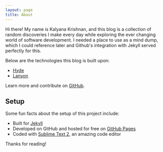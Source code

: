 ```yaml
---
layout: page
title: About
---
```



Hi there! My name is Kalyana Krishnan, and this blog is a collection of random discoveries I make every day while exploring the ever changing world of software development. I needed a place to use as a mind dump, which I could reference later and Github's integration with Jekyll served perfectly for this.

Below are the technologies this blog is built upon:

* [Hyde](http://hyde.getpoole.com)
* [Lanyon](http://lanyon.getpoole.com)

Learn more and contribute on [GitHub](https://github.com/poole).

## Setup

Some fun facts about the setup of this project include:

* Built for [Jekyll](http://jekyllrb.com)
* Developed on GitHub and hosted for free on [GitHub Pages](https://pages.github.com)
* Coded with [Sublime Text 2](http://sublimetext.com), an amazing code editor

Thanks for reading!
